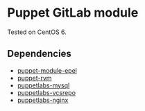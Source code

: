 Puppet GitLab module
==============

Tested on CentOS 6.

Dependencies
--------------
* [puppet-module-epel](https://github.com/stahnma/puppet-module-epel)
* [puppet-rvm](https://github.com/blt04/puppet-rvm)
* [puppetlabs-mysql](https://github.com/puppetlabs/puppetlabs-mysql)
* [puppetlabs-vcsrepo](https://github.com/puppetlabs/puppetlabs-vcsrepo)
* [puppetlabs-nginx](https://github.com/puppetlabs/puppetlabs-nginx)